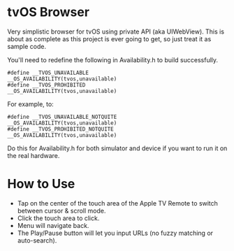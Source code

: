 tvOS Browser
=============

Very simplistic browser for tvOS using private API (aka UIWebView). This is about as complete as this project is ever going to get, so just treat it as sample code.

You'll need to redefine the following in Availability.h to build successfully.

```
#define __TVOS_UNAVAILABLE                    __OS_AVAILABILITY(tvos,unavailable)
#define __TVOS_PROHIBITED                     __OS_AVAILABILITY(tvos,unavailable)
```
For example, to:
```
#define __TVOS_UNAVAILABLE_NOTQUITE                    __OS_AVAILABILITY(tvos,unavailable)
#define __TVOS_PROHIBITED_NOTQUITE                     __OS_AVAILABILITY(tvos,unavailable)
```
Do this for Availability.h for both simulator and device if you want to run it on the real hardware.

How to Use
=============

- Tap on the center of the touch area of the Apple TV Remote to switch between cursor & scroll mode.
- Click the touch area to click.
- Menu will navigate back.
- The Play/Pause button will let you input URLs (no fuzzy matching or auto-search).
